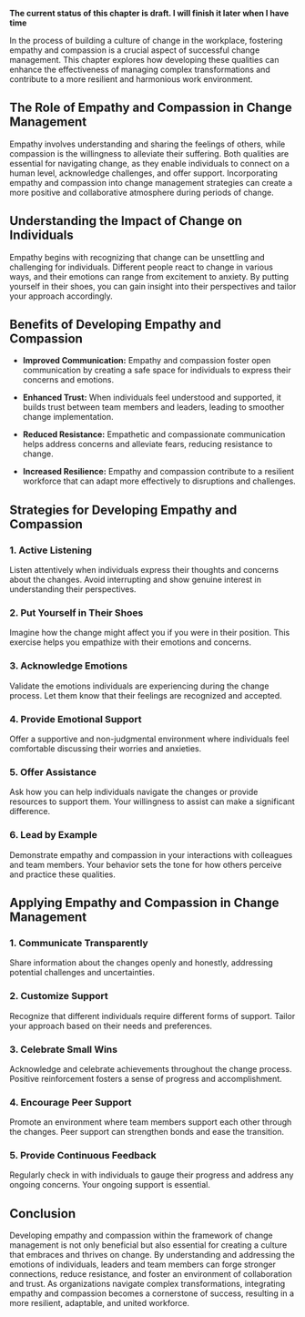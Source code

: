 **The current status of this chapter is draft. I will finish it later when I have time**

In the process of building a culture of change in the workplace, fostering empathy and compassion is a crucial aspect of successful change management. This chapter explores how developing these qualities can enhance the effectiveness of managing complex transformations and contribute to a more resilient and harmonious work environment.

The Role of Empathy and Compassion in Change Management
-------------------------------------------------------

Empathy involves understanding and sharing the feelings of others, while compassion is the willingness to alleviate their suffering. Both qualities are essential for navigating change, as they enable individuals to connect on a human level, acknowledge challenges, and offer support. Incorporating empathy and compassion into change management strategies can create a more positive and collaborative atmosphere during periods of change.

Understanding the Impact of Change on Individuals
-------------------------------------------------

Empathy begins with recognizing that change can be unsettling and challenging for individuals. Different people react to change in various ways, and their emotions can range from excitement to anxiety. By putting yourself in their shoes, you can gain insight into their perspectives and tailor your approach accordingly.

Benefits of Developing Empathy and Compassion
---------------------------------------------

* **Improved Communication:** Empathy and compassion foster open communication by creating a safe space for individuals to express their concerns and emotions.

* **Enhanced Trust:** When individuals feel understood and supported, it builds trust between team members and leaders, leading to smoother change implementation.

* **Reduced Resistance:** Empathetic and compassionate communication helps address concerns and alleviate fears, reducing resistance to change.

* **Increased Resilience:** Empathy and compassion contribute to a resilient workforce that can adapt more effectively to disruptions and challenges.

Strategies for Developing Empathy and Compassion
------------------------------------------------

### 1. **Active Listening**

Listen attentively when individuals express their thoughts and concerns about the changes. Avoid interrupting and show genuine interest in understanding their perspectives.

### 2. **Put Yourself in Their Shoes**

Imagine how the change might affect you if you were in their position. This exercise helps you empathize with their emotions and concerns.

### 3. **Acknowledge Emotions**

Validate the emotions individuals are experiencing during the change process. Let them know that their feelings are recognized and accepted.

### 4. **Provide Emotional Support**

Offer a supportive and non-judgmental environment where individuals feel comfortable discussing their worries and anxieties.

### 5. **Offer Assistance**

Ask how you can help individuals navigate the changes or provide resources to support them. Your willingness to assist can make a significant difference.

### 6. **Lead by Example**

Demonstrate empathy and compassion in your interactions with colleagues and team members. Your behavior sets the tone for how others perceive and practice these qualities.

Applying Empathy and Compassion in Change Management
----------------------------------------------------

### 1. **Communicate Transparently**

Share information about the changes openly and honestly, addressing potential challenges and uncertainties.

### 2. **Customize Support**

Recognize that different individuals require different forms of support. Tailor your approach based on their needs and preferences.

### 3. **Celebrate Small Wins**

Acknowledge and celebrate achievements throughout the change process. Positive reinforcement fosters a sense of progress and accomplishment.

### 4. **Encourage Peer Support**

Promote an environment where team members support each other through the changes. Peer support can strengthen bonds and ease the transition.

### 5. **Provide Continuous Feedback**

Regularly check in with individuals to gauge their progress and address any ongoing concerns. Your ongoing support is essential.

Conclusion
----------

Developing empathy and compassion within the framework of change management is not only beneficial but also essential for creating a culture that embraces and thrives on change. By understanding and addressing the emotions of individuals, leaders and team members can forge stronger connections, reduce resistance, and foster an environment of collaboration and trust. As organizations navigate complex transformations, integrating empathy and compassion becomes a cornerstone of success, resulting in a more resilient, adaptable, and united workforce.
